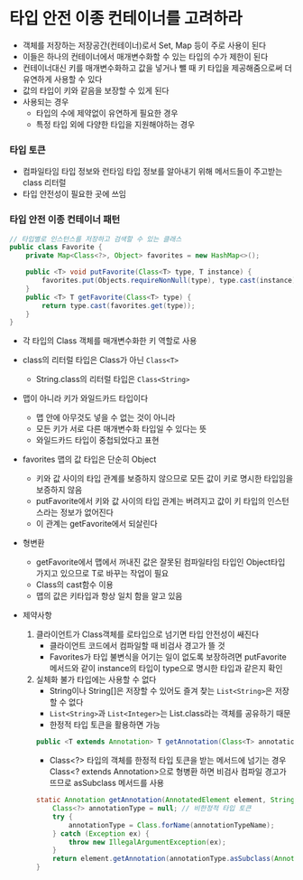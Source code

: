 # 타입 안전 이종 컨테이너를 고려하라
- 객체를 저장하는 저장공간(컨테이너)로서 Set, Map 등이 주로 사용이 된다
- 이들은 하나의 컨테이너에서 매개변수화할 수 있는 타입의 수가 제한이 된다
- 컨테이너대신 키를 매개변수화하고 값을 넣거나 뺄 때 키 타입을 제공해줌으로써 더 유연하게 사용할 수 있다
- 값의 타입이 키와 같음을 보장할 수 있게 된다
- 사용되는 경우
    - 타입의 수에 제약없이 유연하게 필요한 경우
    - 특정 타입 외에 다양한 타입을 지원해야하는 경우

### 타입 토큰
- 컴파일타임 타입 정보와 런타임 타입 정보를 알아내기 위해 메서드들이 주고받는 class 리터럴
- 타입 안전성이 필요한 곳에 쓰임

### 타입 안전 이종 컨테이너 패턴
```java
// 타입별로 인스턴스를 저장하고 검색할 수 있는 클래스
public class Favorite {
    private Map<Class<?>, Object> favorites = new HashMap<>();

    public <T> void putFavorite(Class<T> type, T instance) {
        favorites.put(Objects.requireNonNull(type), type.cast(instance));
    }
    public <T> T getFavorite(Class<T> type) {
        return type.cast(favorites.get(type));
    }
}
```
- 각 타입의 Class 객체를 매개변수화한 키 역할로 사용
- class의 리터럴 타입은 Class가 아닌 `Class<T>`
    - String.class의 리터럴 타입은 `Class<String>`
- 맵이 아니라 키가 와일드카드 타입이다
    - 맵 안에 아무것도 넣을 수 없는 것이 아니라
    - 모든 키가 서로 다른 매개변수화 타입일 수 있다는 뜻
    - 와일드카드 타입이 중첩되었다고 표현
- favorites 맵의 값 타입은 단순히 Object
    - 키와 값 사이의 타입 관계를 보증하지 않으므로 모든 값이 키로 명시한 타입임을 보증하지 않음
    - putFavorite에서 키와 값 사이의 타입 관계는 버려지고 값이 키 타입의 인스턴스라는 정보가 없어진다
    - 이 관계는 getFavorite에서 되살린다
- 형변환
    - getFavorite에서 맵에서 꺼내진 값은 잘못된 컴파일타임 타입인 Object타입 가지고 있으므로 T로 바꾸는 작업이 필요
    - Class의 cast함수 이용
    - 맵의 값은 키타입과 항상 일치 함을 알고 있음


- 제약사항
    1. 클라이언트가 Class객체를 로타입으로 넘기면 타입 안전성이 쌔진다
        - 클라이언트 코드에서 컴파일할 때 비검사 경고가 뜰 것
        - Favorites가 타입 불변식을 어기는 일이 없도록 보장하려면 putFavorite 메서드와 같이 instance의 타입이 type으로 명시한 타입과 같은지 확인
    2. 실체화 불가 타입에는 사용할 수 없다
        - String이나 String[]은 저장할 수 있어도 즐겨 찾는 `List<String>`은 저장할 수 없다
        - `List<String>`과 `List<Integer>`는 List.class라는 객체를 공유하기 때문
        - 한정적 타입 토큰을 활용하면 가능
        ```java
        public <T extends Annotation> T getAnnotation(Class<T> annotationType);
        ```
        - Class<?> 타입의 객체를 한정적 타입 토큰을 받는 메서드에 넘기는 경우 
          Class<? extends Annotation>으로 형병환 하면 비검사 컴파일 경고가 뜨므로 asSubclass 메서드를 사용
        ```java
        static Annotation getAnnotation(AnnotatedElement element, String annotationTypeName) { 
            Class<?> annotationType = null; // 비한정적 타입 토큰
            try {
                annotationType = Class.forName(annotationTypeName);
            } catch (Exception ex) {
                throw new IllegalArgumentException(ex);
            }
            return element.getAnnotation(annotationType.asSubclass(Annotation.class));
        }
        ```